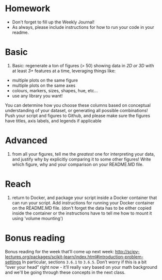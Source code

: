 # Homework
* Don't forget to fill up the Weekly Journal! 
* As always, please include instructions for how to run your code in your readme.

# Basic
1. Basic: regenerate a ton of figures (> 50) showing data in *2D or 3D* with at least *3+* features at a time, leveraging things like:
* multiple plots on the same figure
* multiple plots on the same axes
* colours, markers, sizes, shapes, hue, etc...
* use any library you want!

 You can determine how you choose these columns based on conceptual understanding of your dataset, or generating all possible combinations! Push your script and figures to Github, and please make sure the figures have titles, axis labels, and legends if applicable

# Advanced
1. from all your figures, tell me the *greatest* one for interpreting your data, and justify why by explicitly comparing it to some other figures! Write which figure, why and your comparison on your README.MD file.

# Reach
1. return to Docker, and package your script inside a Docker container that can run your script. Add instructions for running your Docker container on the README.MD file. (don't forget the data has to be either copied inside the container or the instructions have to tell me how to mount it using 'volume mounting')

# Bonus reading #
Bonus reading for the week that’ll come up next week: http://scipy-lectures.org/packages/scikit-learn/index.html#introduction-problem-settings
In particular, sections `3.6.1` to `3.6.5`. Don’t worry if this is a bit “over your head” right now - it’ll really vary based on your math background and we'll be going through these concepts in the next class.

